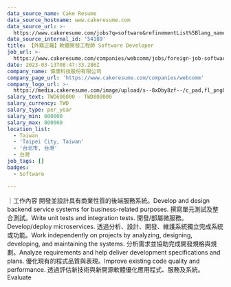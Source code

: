 ```yaml
---
data_source_name: Cake Resume
data_source_hostname: www.cakeresume.com
data_source_url: >-
  https://www.cakeresume.com/jobs?q=software&refinementList%5Blang_name%5D%5B0%5D=English&refinementList%5Bsalary_type%5D=per_year&range%5Bsalary_range%5D%5Bmin%5D=1000000&page=2
data_source_internal_id: '54189'
title: 【外籍正職】軟體開發工程師 Software Developer
job_url: >-
  https://www.cakeresume.com/companies/webcomm/jobs/foreign-job-software-developer
date: 2023-03-13T08:47:33.286Z
company_name: 偉康科技股份有限公司
company_page_url: 'https://www.cakeresume.com/companies/webcomm'
company_logo_url: >-
  https://media.cakeresume.com/image/upload/s--8xDby8zf--/c_pad,fl_png8,h_200,w_200/v1675925269/ricc0dcb0e0birfv8mzs.png
salary_text: TWD600000 - TWD800000
salary_currency: TWD
salary_type: per_year
salary_min: 600000
salary_max: 800000
location_list:
  - Taiwan
  - 'Taipei City, Taiwan'
  - '台北市, 台灣'
  - 台灣
job_tags: []
badges:
  - Software

---
```


｜工作內容 開發並設計具有商業性質的後端服務系統。Develop and design backend service systems for business-related purposes. 撰寫單元測試及整合測試。Write unit tests and integration tests. 開發/部屬微服務。Develop/deploy microservices. 透過分析、設計、開發、維護系統獨立完成系統或功能。Work independently on projects by analyzing, designing, developing, and maintaining the systems. 分析需求並協助完成開發規格與規劃。Analyze requirements and help deliver development specifications and plans. 優化現有的程式品質與表現。Improve existing code quality and performance. 透過評估新技術與新開源軟體優化應用程式、服務及系統。Evaluate 